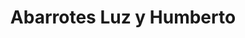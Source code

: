 ---
title: "Abarrotes Luz y Humberto"
url: /guadalajara/abarrotes-luz-y-humberto/
shop: Lebensmittel
---